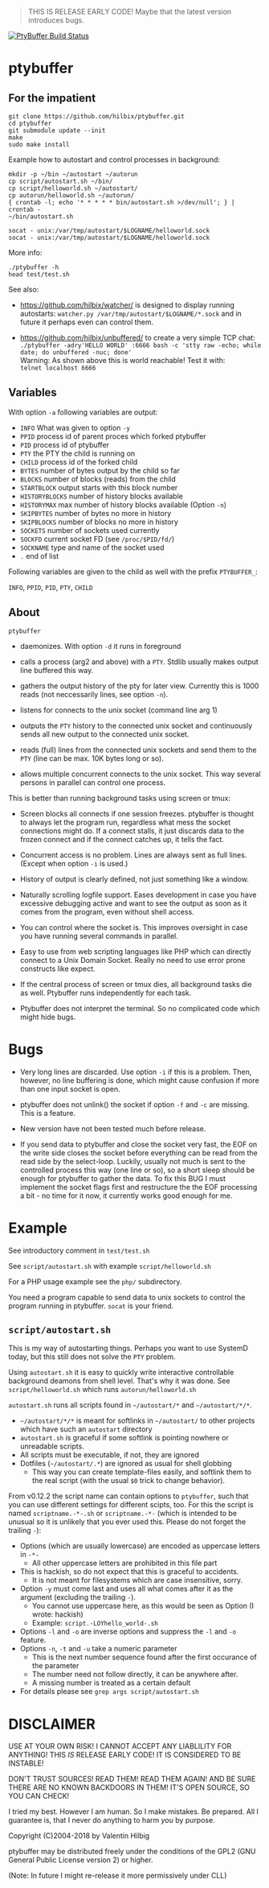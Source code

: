 > THIS IS RELEASE EARLY CODE!  Maybe that the latest version introduces bugs.

[![PtyBuffer Build Status](https://api.cirrus-ci.com/github/hilbix/ptybuffer.svg?branch=dev)](https://cirrus-ci.com/github/hilbix/ptybuffer/dev)


# ptybuffer

## For the impatient

	git clone https://github.com/hilbix/ptybuffer.git
	cd ptybuffer
	git submodule update --init
	make
	sudo make install

Example how to autostart and control processes in background:

	mkdir -p ~/bin ~/autostart ~/autorun
	cp script/autostart.sh ~/bin/
	cp script/helloworld.sh ~/autostart/
	cp autorun/helloworld.sh ~/autorun/
	{ crontab -l; echo '* * * * * bin/autostart.sh >/dev/null'; } | crontab -
	~/bin/autostart.sh

	socat - unix:/var/tmp/autostart/$LOGNAME/helloworld.sock
	socat - unix:/var/tmp/autostart/$LOGNAME/helloworld.sock

More info:

	./ptybuffer -h
	head test/test.sh

See also:

- https://github.com/hilbix/watcher/ is designed to display running
  autostarts: `watcher.py /var/tmp/autostart/$LOGNAME/*.sock` and
  in future it perhaps even can control them.

- https://github.com/hilbix/unbuffered/ to create a very simple TCP chat:  
  `./ptybuffer -adry'HELLO WORLD' :6666 bash -c 'stty raw -echo; while date; do unbuffered -nuc; done'`  
  Warning: As shown above this is world reachable!  Test it with:  
  `telnet localhost 6666`


## Variables

With option `-a` following variables are output:

- `INFO` What was given to option `-y`
- `PPID` process id of parent proces which forked ptybuffer
- `PID` process id of ptybuffer
- `PTY` the PTY the child is running on
- `CHILD` process id of the forked child
- `BYTES` number of bytes output by the child so far
- `BLOCKS` number of blocks (reads) from the child
- `STARTBLOCK` output starts with this block number
- `HISTORYBLOCKS` number of history blocks available
- `HISTORYMAX` max number of history blocks available (Option `-n`)
- `SKIPBYTES` number of bytes no more in history
- `SKIPBLOCKS` number of blocks no more in history
- `SOCKETS` number of sockets used currently
- `SOCKFD` current socket FD (see `/proc/$PID/fd/`)
- `SOCKNAME` type and name of the socket used
- `.` end of list

Following variables are given to the child as well
with the prefix `PTYBUFFER_`:

`INFO`, `PPID`, `PID`, `PTY`, `CHILD`


## About

`ptybuffer`

- daemonizes.  With option `-d` it runs in foreground

- calls a process (arg2 and above) with a `PTY`.  Stdlib usually
  makes output line buffered this way.

- gathers the output history of the pty for later view.  Currently
  this is 1000 reads (not neccessarily lines, see option `-n`).

- listens for connects to the unix socket (command line arg 1)

- outputs the `PTY` history to the connected unix socket and
  continuously sends all new output to the connected unix socket.

- reads (full) lines from the connected unix sockets and send them to
  the `PTY` (line can be max. 10K bytes long or so).

- allows multiple concurrent connects to the unix socket.  This way
  several persons in parallel can control one process.

This is better than running background tasks using screen or tmux:

- Screen blocks all connects if one session freezes.  ptybuffer is
  thought to always let the program run, regardless what mess the
  socket connections might do.  If a connect stalls, it just discards
  data to the frozen connect and if the connect catches up, it tells
  the fact.

- Concurrent access is no problem.  Lines are always sent as full lines.
  (Except when option `-i` is used.)

- History of output is clearly defined, not just something like a
  window.

- Naturally scrolling logfile support.  Eases development in case you
  have excessive debugging active and want to see the output as soon
  as it comes from the program, even without shell access.

- You can control where the socket is.  This improves oversight in
  case you have running several commands in parallel.

- Easy to use from web scripting languages like PHP which can directly
  connect to a Unix Domain Socket.  Really no need to use error prone
  constructs like expect.

- If the central process of screen or tmux dies, all background tasks
  die as well.  Ptybuffer runs independently for each task.

- Ptybuffer does not interpret the terminal.  So no complicated code
  which might hide bugs.


# Bugs

- Very long lines are discarded.  Use option `-i` if this is a problem.
  Then, however, no line buffering is done, which might cause
  confusion if more than one input socket is open.

- ptybuffer does not unlink() the socket if option `-f` and `-c` are
  missing.  This is a feature.

- New version have not been tested much before release.

- If you send data to ptybuffer and close the socket very fast, the
  EOF on the write side closes the socket before everything can be
  read from the read side by the select-loop.  Luckily, usually not
  much is sent to the controlled process this way (one line or so), so
  a short sleep should be enough for ptybuffer to gather the data.  To
  fix this BUG I must implement the socket flags first and restructure
  the the EOF processing a bit - no time for it now, it currently
  works good enough for me.


# Example

See introductory comment in `test/test.sh`

See `script/autostart.sh` with example `script/helloworld.sh`

For a PHP usage example see the `php/` subdirectory.

You need a program capable to send data to unix sockets to control
the program running in ptybuffer.  `socat` is your friend.


## `script/autostart.sh`

This is my way of autostarting things.
Perhaps you want to use SystemD today, but this still does not solve the `PTY` problem.

Using `autostart.sh` it is easy to quickly write interactive controllable background deamons from shell level.
That's why it was done.  See `script/helloworld.sh` which runs `autorun/helloworld.sh`

`autostart.sh` runs all scripts found in `~/autostart/*` and `~/autostart/*/*`.

- `~/autostart/*/*` is meant for softlinks in `~/autostart/` to other projects which have such an `autostart` directory
- `autostart.sh` is graceful if some softlink is pointing nowhere or unreadable scripts.
- All scripts must be executable, if not, they are ignored
- Dotfiles (`~/autostart/.*`) are ignored as usual for shell globbing
  - This way you can create template-files easily, and softlink them to the real script
    (with the usual  `$0` trick to change behavior).

From v0.12.2 the script name can contain options to `ptybuffer`, such that you can
use different settings for different scipts, too.  For this the script is named
`scriptname.-*-.sh` or `scriptname.-*-` (which is intended to be unusual so it is
unlikely that you ever used this.  Please do not forget the trailing `-`):

- Options (which are usually lowercase) are encoded as uppercase letters in `-*-`
  - All other uppercase letters are prohibited in this file part
- This is hackish, so do not expect that this is graceful to accidents.
  - It is not meant for filesystems which are case insensitive, sorry.
- Option `-y` must come last and uses all what comes after it as the argument (excluding the trailing `-`).
  - You cannot use uppercase here, as this would be seen as Option (I wrote: hackish)
  - Example: `script.-LOYhello_world-.sh`
- Options `-l` and `-o` are inverse options and suppress the `-l` and `-o` feature.
- Options `-n`, `-t` and `-u` take a numeric parameter
  - This is the next number sequence found after the first occurance of the parameter
  - The number need not follow directly, it can be anywhere after.
  - A missing number is treated as a certain default
- For details please see `grep args script/autostart.sh`


# DISCLAIMER

USE AT YOUR OWN RISK!  I CANNOT ACCEPT ANY LIABLILITY FOR ANYTHING!
THIS *IS* RELEASE EARLY CODE!  IT IS CONSIDERED TO BE INSTABLE!

DON'T TRUST SOURCES!  READ THEM!  READ THEM AGAIN!  AND BE SURE THERE
ARE NO KNOWN BACKDOORS IN THEM!  IT'S OPEN SOURCE, SO YOU CAN CHECK!

I tried my best.  However I am human.  So I make mistakes.  Be prepared.
All I guarantee is, that I never do anything to harm *you* by purpose.

Copyright (C)2004-2018 by Valentin Hilbig

ptybuffer may be distributed freely under the conditions of the
GPL2 (GNU General Public License version 2) or higher.

(Note: In future I might re-release it more permissively under CLL)
